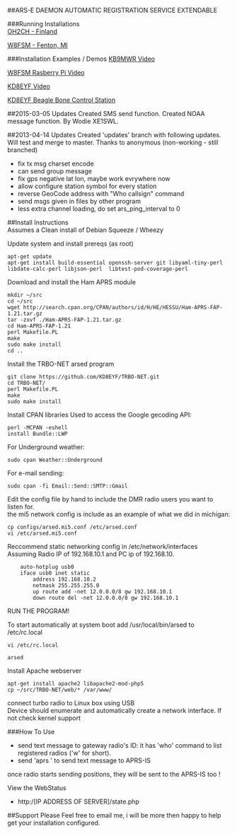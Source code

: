 ##ARS-E DAEMON AUTOMATIC REGISTRATION SERVICE EXTENDABLE  

###Running Installations  
[OH2CH - Finland](http://oh2ch.org/trbo/state.php)

[W8FSM - Fenton, MI](http://ars.moses.bz/)

###Installation Examples / Demos
[KB9MWR Video](https://youtu.be/gxjyrYZn3Ds)

[W8FSM Rasberry Pi Video](http://youtu.be/j7ItqeQou4k)

[KD8EYF Video](http://youtu.be/85EdiW7mbXQ)  

[KD8EYF Beagle Bone Control Station](http://i.imgur.com/9Uu0T.jpg)  


##2015-03-05 Updates
  Created SMS send function.
  Created NOAA message function.
  By Wodie XE1SWL.

##2013-04-14 Updates
  Created 'updates' branch with following updates. Will test and merge to master.
  Thanks to anonymous (non-working - still branched)

* fix tx msg charset encode
* can send group message
* fix gps negative lat lon, maybe work evrywhere now
* allow configure station symbol for every station
* reverse GeoCode address with "Who callsign" command
* send msgs given in files by other program
* less extra channel loading, do set ars_ping_interval to 0

##Install Instructions  
Assumes a Clean install of Debian Squeeze / Wheezy


Update system and install prereqs (as root)
```
apt-get update  
apt-get install build-essential openssh-server git libyaml-tiny-perl libdate-calc-perl libjson-perl  libtest-pod-coverage-perl  
```

Download and install the Ham APRS module
```
mkdir ~/src  
cd ~/src  
wget http://search.cpan.org/CPAN/authors/id/H/HE/HESSU/Ham-APRS-FAP-1.21.tar.gz  
tar -zxvf ./Ham-APRS-FAP-1.21.tar.gz  
cd Ham-APRS-FAP-1.21  
perl Makefile.PL  
make  
sudo make install
cd ..  
```
Install the TRBO-NET arsed program  

```
git clone https://github.com/KD8EYF/TRBO-NET.git  
cd TRBO-NET/  
perl Makefile.PL  
make  
sudo make install  
```

Install CPAN libraries
Used to access the Google gecoding API:

```
perl -MCPAN -eshell
install Bundle::LWP
```

For Underground weather:

```
sudo cpan Weather::Underground
```

For e-mail sending:

```
sudo cpan -fi Email::Send::SMTP::Gmail
```


Edit the config file by hand to include the DMR radio users you want to listen for.  
the mi5 network config is include as an example of what we did in michigan:  

```
cp configs/arsed.mi5.conf /etc/arsed.conf  
vi /etc/arsed.mi5.conf  
```

Reccommend static networking config in /etc/network/interfaces  
Assuming Radio IP of 192.168.10.1 and PC ip of 192.168.10.
```
    auto-hotplug usb0
    iface usb0 inet static
        address 192.168.10.2
        netmask 255.255.255.0
        up route add -net 12.0.0.0/8 gw 192.168.10.1
        down route del -net 12.0.0.0/8 gw 192.168.10.1
```
RUN THE PROGRAM!

To start automatically at system boot
add
/usr/local/bin/arsed
to
/etc/rc.local
```
vi /etc/rc.local
```

```
arsed
```

Install Apache webserver  
```
apt-get install apache2 libapache2-mod-php5  
cp ~/src/TRBO-NET/web/* /var/www/  
```

connect turbo radio to Linux box using USB  
Device should enumerate and automatically create a network interface. If not check kernel support  


###How To Use
- send text message to gateway radio's ID: it has 'who' command to list registered radios ('w' for short).  
- send 'aprs <callsign> <message>' to send text message to APRS-IS  

once radio starts sending positions, they will be sent to the APRS-IS too  !

View the WebStatus  
- http:/[IP ADDRESS OF SERVER]/state.php  

##Support
Please Feel free to email me, i will be more then happy to help get your installation configured.
